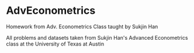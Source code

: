 # AdvEconometrics
Homework from Adv. Econometrics Class taught by Sukjin Han

All problems and datasets taken from Sukjin Han's Advanced Econometrics class at the University of Texas at Austin
